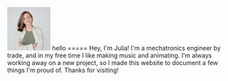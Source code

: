 <img src="me.jpg" alt="Photo of Julia Garbe" style="width:100px;height:100px;">
hello
=====
Hey, I'm Julia! I'm a mechatronics engineer by trade, and in my free time I like making music and animating. I'm always working away on a new project, so I made this website to document a few things I'm proud of. Thanks for visiting! 
